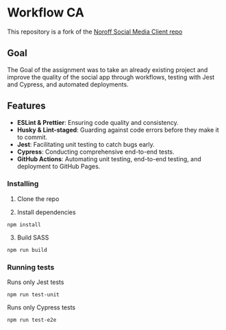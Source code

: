 # Workflow CA

This repository is a fork of the [Noroff Social Media Client repo](https://github.com/noroffFEU/social-media-client)

## Goal

The Goal of the assignment was to take an already existing project and improve the quality of the social app through workflows, testing with Jest and Cypress, and automated deployments.

## Features

- **ESLint & Prettier**: Ensuring code quality and consistency.
- **Husky & Lint-staged**: Guarding against code errors before they make it to commit.
- **Jest**: Facilitating unit testing to catch bugs early.
- **Cypress**: Conducting comprehensive end-to-end tests.
- **GitHub Actions**: Automating unit testing, end-to-end testing, and deployment to GitHub Pages.

### Installing

1. Clone the repo

2. Install dependencies

```
npm install
```

3. Build SASS

```
npm run build
```

### Running tests

Runs only Jest tests

```
npm run test-unit
```

Runs only Cypress tests

```
npm run test-e2e
```
